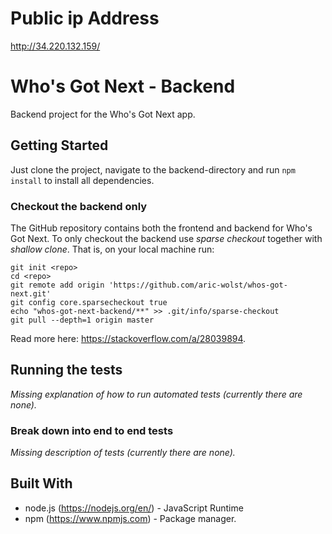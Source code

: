# Public ip Address
http://34.220.132.159/

# Who's Got Next - Backend

Backend project for the Who's Got Next app.

## Getting Started

Just clone the project, navigate to the backend-directory and run `npm install` to install all dependencies.

### Checkout the backend only

The GitHub repository contains both the frontend and backend for Who's Got Next. To only checkout the backend use *sparse checkout* together with *shallow clone*. That is, on your local machine run:
```
git init <repo>
cd <repo>
git remote add origin 'https://github.com/aric-wolst/whos-got-next.git'
git config core.sparsecheckout true
echo "whos-got-next-backend/**" >> .git/info/sparse-checkout
git pull --depth=1 origin master
```

Read more here: https://stackoverflow.com/a/28039894.

## Running the tests

*Missing explanation of how to run automated tests (currently there are none).*

### Break down into end to end tests

*Missing description of tests (currently there are none).*

## Built With

* node.js (https://nodejs.org/en/) - JavaScript Runtime
* npm (https://www.npmjs.com) - Package manager.
